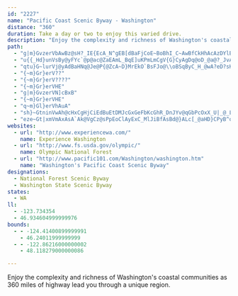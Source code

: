 ```yaml
---
id: "2227"
name: "Pacific Coast Scenic Byway - Washington"
distance: "360"
duration: Take a day or two to enjoy this varied drive.
description: "Enjoy the complexity and richness of Washington's coastal communities as 360 miles of highway lead you through a unique region."
path:
  - "g|m}GvzerVbAwBz@sH?_IE{EcA_N^gEB[dBaFjCoE~BoBhI_C~AwBfCkHhAcAzDYlB`@fDDpFcBpDkCdEaAfBMpDr@hK`E~@JbFFpBu@XS`CcBjCcB`J}FbDaApEJhGz@tDRlDRzG`@xr@wArD{@hJmD|@SpGuAhIi@hQs@bCM@?dJeClT{FtCqA~D}FlGkI`FkGhGsH~AuA~Bs@tBAbBTnCnBvBvBdCrB|Ap@bBN`Ee@tD_AdDiAxBK~AZbCbB|CbEdB`C~CnBr@T`Cl@|FDbFm@lDiApAg@lKqBtBEbBRpBt@hBtAhKdJtYzTzAhAzAtA~EpCfGvApVzAdCl@~GrDbKxCbPX~BQxCU`JsA~AMzBBjC`A|DbB`A`@zDRdDWpEc@t@?tDtAlAhBrEzJjAxDvDdIxEhL`AxCpAjC~AtAfA`@~PbCvPjChBhBpA|BfEbHtM~ThAjBza@vg@vJnKtFdDrBXhUPxBYbBm@fBwAtBkB|C}FhB}Gx@aIjAaIlCqEhCk@hCBtCv@hBxBxDjDdDhAbF?f@[dAE~@EbEMpIl@bH^lBf@hLL~LkCtIRtC`ChCvBhVjSnYzUlQ~NrLxJlKvFpEr@zC@lDg@tDoApAEV[NK|@o@^?pE{Ar]qL|Bq@XIl@O|@Sf@UbEoBtDsAbC}@fAw@zTiNnCgBxTwMbAHvBJbJzEtAzArGrJfCbBvBDfBiAzCmFfGuF~CoAhEDbCo@lCyEzB}GpBqB~@YbGSpIz@rUrJFBhDbAtQx@VYxA]dFeDtBkB`A{@vB}AhA{@rEeDpGyAv@IrD[~FoAzBGt@RdChBfFjBvBzApAbBr@ZRJhB?pA}AhAyDb@u@~@aBpEsC~Ag@lFe@pBWjC_@lCi@pCy@vAm@r@c@rAiAtAoA`AqAbD{F|AsCpA_CjBiDDIXc@~BwAzC}ClGmEpBG~FElE?tD@lGBlB?|@n@LJZr@H^bBpIf@jC`@nBpD~QZxE@j@XhKCnFaAjDcAtBmA`C_CxEuBbCaBrCkAnBgClE{@hBMxD?dDZxCdBlFjGfQfBpDj@lAnEjJv@`Bb@j@lJjMvD`GxCvEtCpEr@`BXb@lBbE~AfD|@fCdB~EnB`KBL`Ltk@dArFTfAlBdPjArJTlAnApGlCfJ`CjIl@`AlCnGz@nArAjDL^JTlA|BXl@^r@Zn@fDbGVd@?`@lAvBx@hCZZPl@^tAd@fE@z@B`CB|BBvAI~BQxF[fC{BrRYz@o@jE{BzOkBvEINgBxDcCdDuAhAiA`AsAz@cEnAc@f@mA^iCdCcCpC_MpNm@^kVbSMN}E|Ei@f@{DhDeCtBcRfRgAlAIJuIvIGHkIpIcKlKwExEcAx@oKzKuZjZsDpDcChDiBfEg@dDWzFRhFB^t@lFl@vBlIvRhO~`@hApCl_@d~@jOrZ`DrGpB~Dl@pDWxEqDjNw@tFa@hKAHPbHlA|FhBrExClFtC`Jv@dEr@|BRn@vBdEtAnAlD|A^Zz@r@t@tAl@jDt@dTZdDLfEx@vI^hAhCnQ~@bS~@bc@f@rF\\jAd@fBlB~CvEpCf@DlDjBp@^vFbHtBbBlBz@`@CrBIlCeDhF_EfDgA~J[jEt@xF`A~ERjAEnFDtBBfB\\r@^jF`@rPpBxC?rAQrD}AvCkBlCm@zJuApCMB?~Bs@f@C`Ek@zJQf_@hHv^vHjBFnUpEF@hHhApFfA|DNtHV~FWlEw@xCqAvBsAhDwDbCmDrD{GhJoO|BuD`BqBtCqD~@s@`@c@`AQf@?zBXbBR|GpB|Af@~rAp_@t@XhCL~JiBPSnE}@jX{Gvb@kFxBUbTy@vPf@pR|BpDRtGSzFcBbEgFVKtOyP`mAkjAlc@}`@\\WtEqDrBw@l@s@bCo@vMyEzGmApTcC~@SfJiBvDSFShUwCLSfFe@RSnAKhBMvDcAzDYtFmAtA?rCm@bIiAZQtDc@ZCPSlA?lGoAlIm@b^ElKEl@?bFHhIJ|GJvg@l@~@@fGj@pALxAb@lGbA~APlLnAzI`A\\DhBf@~Gn@zC?fHwBlA_@hEa@ze@s@xHn@hDr@lCm@zSiN^_@tKyKdDiCxFsDh@s@bCaAhC{Af@?zG_DlTqEzIsEnFiEvGyHvCcC~Cu@l_@UtKmAbJqDdKaEfImEzAaBb_@ep@pOiXlDyEfC}BlT?tAzA^hBUpJHnAlCnHf@dDLfMh@zH^hAfA`G?fGdAbVCnMc@xHaC`]c@|BiBbCy@f@eAhBgFnOm@dD_B|OwBzG?l@[pC^z`@h@zMpA`FfAnBVz@dD~BvTfRlCzCZ|Pc@dEqBzF{@zFWvDDzGX|Ah@`B~DxGpBbDhBzCp@vB~A`AxGtAvGnCfDn@rFXtKbJlEzFtFvJzA`Fz@xEf@rLdEtTt@bBb@^pEz@zAtApEfGlDnAvLGtHrDzAXbIDzALfHGvB`@xBzAz@|BB~EcDvU_@tOh@hGfBdL~AzF^^vARxGiBdLa@fGm@hIYbGXpM|B~FLrInB~@M~A{@bFeFtBuAvEuAbGJbAbBJh@|@pFhAlAtDZ~ASlB{@pC?~HrE~Aa@lIkJpCiBbCw@|Bo@xFEHAdDh@bc@~G~BZl@RtlAjSpQzCh@JLBbBnBzA|Cd@`BxCdKhA|BbHrFpE~EdBvD|@jK`BvI~@nB~ApCbDnCxBfAj@Xx@`@bFtAvBRlAl@jAl@vBhCfEnGdDjEtI`Ih@FPLx@f@z@j@hBbBtAzBdBzGl@lFp@`GpDj`@D~Qo@r`AErG[rX?bDa@bsBIlg@C`QAzCCxIApJA|AErOG`RDjSWr]CbE?hD~@ElCDtG?vB?jCZhDMlBLtCJzBERCh@GdBSvGqBlAsAhVov@Ng@~AcCjGwCfGuCtG?lE`AfAHR@x@P~AZrPs@JaHKkDDwCD}DLkEGmEB}DMyD[qEcCeDuCsFm@uBCM{@aHiBcIuB{FgA{CmBqCiF_F}GoEsGiEmBuB{AiDGOqB_GuIi^qIy]m@qE?uB@_B@yHlA}Cb@{AhDoLp@cC`@{@jOae@jZq_AhAiCvLk_@`Uyr@hAuCfHkJ~C}BnCuA`Ae@z@Mv@g@^K\\KbI_C`@K?SZ?VIfAWJS~@KLShGoAZY^ExMaF~NuIzEyEBYZMb\\m[p@g@BSrJaH~E_Fd@YRSdC}AjCaBhBs@^YzCsAlE}ALGhAi@nAk@v@YPIRIdGcCl@_@l@_@l@a@l@a@p@s@zA_BPQtD}D~BmAhB{ApBcBzB}BP?~BiDl@YpDyEBa@lAuAnA}AzBkC|AkBrAoBnEsGVc@b@q@f@_AhB_DxBiHxBqF^}@`CeGJMrEaIhCqDbN_PHIpN_N~CiBbF{AjE}Br@_@hC}C~AyDfByFv@kElIaVfBwDrEoIhNsTp@oBZoBZiP^yG~Eo]tEeb@lAiYr@yPBe@vDsc@b@gFhAkRCyEXgAp@m@v@MjBy@"
  - "u{{_Hd}unVsBy@yFYc`@p@ac@ZaEAmL_BqE]uKPmLmCgV{G}CyAgDq@oD_@a@?_JvAmCn@iBTyExAqC`@oCj@sNF}BK{AUs@]yBmB_AgA}BsDiCgDmEmHaGeIaA{@gAs@_EcBcJmEaIcDoFkC{LgIoMyFwAa@{@Wu@EaDHeB]kB_AmAmAwA_AoA_@wCOyCFqFMsDZoAG}@c@mEgEeDoBcA]yE{@cDkAq@My@D}Dt@iAGoFeCcIg@{Cs@}QgHgHkHaFiKaC_EgCgCsA_@gCFg@MyJoIiHeEqDcCe@ImCAc@KoCyAs@MkHK}Ee@oCs@cE}AcF{C{HiFkPoMaBcA{@[kDi@yFOiBYoAcAm@{@sHgNy@_AiAs@]MeAC{CX{Bi@gAOoAPiF~A}@?u@SiAyA{HaRiA_Ci@a@_A_@qG_@u@ScAs@yDsFcBkBi@Uw@OcH[_AO_A[aBsAcGgGe@W}@KmAViGrDyClA}Ch@wC@sDSsFk@sBg@wAkA{AyC{@eA}AMwAXuAv@gC|C}@bBuAlDeBzB]VqAXm@KyB{@c@i@i@gAe@sBGkDN{Bf@oDh@uAj@gAvCmD~@gB^yALyA?sBCw@e@sDwEcUiAmDo@mAiBmCkFuGqNaNmByBmXq]}FcI_AcAy@m@sBgAwD?_BQsCmAwCaCuLkLiCiD}AeDkAmDyAgG]eA_ByC_OuQcBaBeBk@wB[yBk@sAs@iRkVeR}TeGmFkUgWmCyE}GiNiA{AmAeAaAs@uCy@_H?sMd@eACuCm@yCgAiIqFiI{D_Dy@aKmBsAk@eAs@gGoGgA}@uAg@_NgCqH_CmUkFuDaAwBY{OYm@S_Am@y@kAsFyLmBoC}EsFaFeI_BgBcC{@{@KgEeAqEoBsG}DcBs@oB_@gCGwBRcGrA_GlBwCrAwEjAqXzHo@DoAQoAaAw@{Be@kDmAoO{@gU[wGKk@q@_DkD{IwLgRgC{EqAsB}@{@cF_Do@s@}C_F_AuCqAsCyFmJ_ByC}BqDkGoGmGyDiAoAyA_CsByBi@]_Ca@cCs@yBYwEcAiCu@oAs@{QaQ_WoRaIcFyB}@mF{A}F_AcDmAqGiCePqIgBkC_DuGwEkI}HaLwCmDgJuD{B_BaCgC}CeCoMuIyCmA_Aw@uDgBcI{BkKQsC^oBWwB{AyB_AgG_FqGaGoP}L_Ak@_AYcDWyBg@cAk@wEmEm@u@{BkEmB{E_AgEe@_HYsBm@mB_D_Gg@gB[sBOgBO_Hc@oGoAmIsBaKu@wBsAuBgQwS{@qAi@mAi@kCuBeUc@qB_A_Ao@Eu@Xw@p@}ApB_A`BeApCs@bAc@Vk@?i@Y_@m@W}@EoBL_Dd@sD@wAEcDH}DUqDgDmRiA{H_D_HwBcGs@kA{AyAiAm@aXmJ_Aa@oA_Au^q[kFeEeCy@}PmAeBYyAe@aCyAmUgRoAuAuAwBsBuGUe@{GeVi@qA_@g@_@_@oAk@yQoBmDcAyC{AsB_BmBsB_B{By@wAiBkEaJ_XwIw^m@gByAgCmAmAaAw@{HaFsB}@qG{A{@_@mAaA_AeAs@sAqGaQoAaCoAeBsBuBkMsKsB_BcCgAsB_@iB@o`@rD{DJqBEuFs@kd@uJaEkAii@{KsAKcB?cC\\mH~AiBFmAKiA_@eAm@{A{AkR{TiLoM_DmCcEyBsEyA{|@uPmF]sUY{BMgC[mEkAmAe@y@Mec@{OgDgBaOuLaDiBo@Oo@EmALiA`@i@d@iAhBoB`Fo@`AmBxBgDtCkApB}BnJcCjFgEtFcBfBuBhB}DlCcChD_AlBsBxHs@dB_C`EqGpD_d@bQsEnAaVbDcG`AiBp@sBfAyAjAsAtAsDdFkGtJyArC_AzBiAdDe@dBcAzEcA`IUfCOfEIpEHzi@CpAKfAq@`Cg@~@mAjAmHtC}FrEaCb@yGRyAN{Aj@aAbAuAzBgMnXoBzC_Az@wAv@{A\\}A@_B]yAs@s@g@iFgFiA_A}A{@kQsFiLqHiDuAkCk@oJeAwCs@oAm@sA_AuEkEuA}@eMkFmBaAqI_DsCyAkAkAoAaBeEaHqw@o_AwByCy@{Ao@_Bc@aB}BaLiFuUe@eDmDql@y@sJmCwW_@yEEmCCwPI_EQy@Wq@u@uA}AkAkA_@aCGoEJo@t@sCdBmAfAoB|Bai@vt@}BzBuA~@yAd@cBRiQlA_t@|FqIf@iBD}@I_AYqOaFo]oMqGaEch@e_@cB}@iBm@yd@yHmFs@cQMiw@BaDKsBe@kBgA_A_AmYc_@sAuAsAeAyBiA}Cg@eBAmDl@eOxEaCfA}E`DsHlEgZnSmB`BcBpBe]~c@iCzCyApAsAx@eP~F_K`DuD~@gETyBI}a@wEyRmBoc@uA}LeAe[}@eBJmA\\gKfFsBz@qBl@uCJuHe@mD_@{Ag@}@e@kLuI_DsBsBeA}Aa@uBQic@a@kGW_AS}As@oFsDqAk@sA_@{BKiCVa[tF}QxCeEP_JEyDZ{C|@yXhKwAVoBFgBQsHgC_B[cCEyARwAj@iAx@kBtBg@~@u@pBoChJi@fAcA|AiB`BsAl@qBh@eA@_BQ_Ba@s@_@cBsAie@ej@qBgCqAaC}@sBmAeE{Pqz@_CuJeBqEwBoDqAyA_CqB_CoAcEmAmc@wKcEu@sCWmEDiCXal@lKaHpBu\\bL{B~@kCrAeBzAqIzIea@xg@}@|A_CfF}A`EoAxDs@dDyAzKgHbo@{Kp}@eRn_B{G|h@u@~II`GIz|FHpB^`FpGrZtHt\\pAtDvAfCtAjBx@p@pG~Db}@hm@|TpQrCvCtKtJhBrAbDxApJlC|DrCh@r@rBfEzJzY~@lDl@tDP~BD~DAhAc@~Di@vCi@rBwCvGuAdCsBlCqI~HgE`FyDdGcH~Loa@nv@kMfU}AfBwB~AyBnAuBp@cBVaWIqCVq@R_CdAsAlAyAdB}j@l_A}D~HiKrZuBpDmB~AcCrAaM`EqBjB{A`CiEdIwW`j@sBzEyA~DcCvHkBpH_EnQwIrb@}CpPiB`OoB`SmAbNcBd[u@hTc@`Se@`dBIzm@OlVDtPOpOYrJoAvRgAtMaAxKsA|KcAnMsCpc@yDfk@mCvYsAnPoBpSaEdg@yHj{@S`CChByi@pmGcBjVkM`zBsChh@GTi@zIwPh}C_AtOgAhVgCna@O`MErk@GrGIhV?jZmA`OcE`a@wGbu@i@rFYxBa@pBgDvLwEfNyBlEeKvOIb@wIpMy@dBi@xBO`AG~BJ~Cl@tCp@lBnNjQx@|A~@jFDrDK~AYfBcArCu@fAiBdBcARsAPmBKwH_C}@GqCd@}@l@cAxAo@rAu@fFCxAb@jEhDbLrQ~g@z@lDb@lDC|YLvN~@nVEtKi@`L]~DoCzd@sD~g@}@|Q{@xG}@zDyJ~ZiHfVw_@rnAmCpJ}C`JsCrJfZtWnArAzI|H|IrHrArAzIrHbAxATp@\\bBFhAEzAcArKuAvQEfBDzEvEbeAbEp{@lBdd@fFfdAnHzcBzBhd@vIlnBd@jHbAhLxCbTfDnQfB~Hj@zBbC~Hp@hB\\j@`]xbAhL~[nA~Cx@~AhBjBbAj@hAb@t@DxAGlB_@rD{Cv@e@lAk@jBe@nBAbEL|B\\d@Z|@pAh@xA|BzH~AxDzChFfDxD`IxF|CfC|DrCvFrElDxDxBfDvHtPlB`Jz@zBr@~@z@x@fBl@|ADrEg@hCCr@PtBfApAxA^dADlA_Bnb@YrPH|D`@nHl@xEn@nDbD~NdAtFh@`FV~EJ~C?xDKnEm@xIcXnxBwIbu@iD~UqCfVe@bGaHdyC]bU_A`\\sB`~@e@zFcB`IoEjRmAhEcC|Gy@`DOnAY`COlBTbSOrC_AfGoAtNuAtIq@|CiAnCoBrBuE~B_D~@eBx@s@l@yCrDyAfC}@xBsAdGcGxa@wAbIoBrO}Ep]YbDOdI^nIbAxGh@~B|BrGdAtBrDjDhO|K~@x@lBpCh@`Aj@~Bb@lCjAbSVjAbC`Ij@fCX~An@zGXlFAdBm@zL?rAXnHRfHp@|DnAfDtCzFdBrFXxAb@nECxKNhBvBfO^vDSzD{ArFMrDb@`EZ`BrBzGxAlDpKxO`G`ElBD|Dk@d@?vDvB~CxBhDpDfCvB`IpBpFq@rCeApAF|Ax@rBnCh@fAfExErCzBx@lBxAfKt@lBhBjAjCjALT\\jDNfEKfFZrDb@~BlFhJxBlCr@dBt@lCb@dCP|DLrGXdB|AdEdClBnDtAjCj@dAdAxOns@oA|v@IjBWrBSx@]z@cDdGc@lAUlAIjA@xGEtB_AvCOrDo@nH_ArE]lCUx@KdAZtDR~E?`B[jG@lAhAzLc@zHD~FRzAbBxFN`BBpAIn@m@~CE|@Z`FV~@x@rA~@x@vEfCdAjB|@bHd@jBVlD?x@Gj@gB|Ha@bCSfDEzB?fHDfBHpA|AzFJxAoAtKSfDApECl@u@dEq@fCAjC_BhH}CtSiBlEsAlFYhCIdDBlFTdEClBGtAq@dD_@fAe@v@cClCcExB_AzBs@dDe@lF?xANtDCrAyArDyAjCgBrAq@v@o@`BcCjA_Al@mBrDw@lCKfBhAtYOzFc@fG{@fC}@jAWl@w@dDi@nF_@zBMb@yAlC_@~AKnBHpDGxCEj@{@nE@lEEp@]~Bg@fBYtFi@rDsCfKkA`CkBxCmGbNsFrIwAvCmA|C_BfFuAjHuFd^}Kpq@cAxK[zJ[lf@g@|ZCzFo@rJaA`GyBzHaCxFsOjUuArFu@`J@pCTzDn@rEpAxGrEdTrBxInA|G|CrNxBzO\\lGPnGBnHPpF?fE`Azr@~BxfAx@hu@b@hTz@|v@r@~^r@zm@bB~|@d@v[HnNn@b^~@zo@|ClnBr@nVfYtpCfFfe@~BhVbChRXjDXxEd@vNChWHxXHtbAyCtlDo@lm@m@hXmIz_DsCriAi@|PaTplDqArUwGvfAw@zNOzIBtIH~E|@bZt@pQxHfzAxApTb@fDrAtH|AxFd@rAxBjD~PbLlBfBdMfQhDzGrAdDlCtJvGxY~Hnb@bAvHr@dEd@xDVxC?zHgC~}@UdFy@nMWxBqAnIs@fGKjDTzHTjCZ|Av@pD^jArT`f@fEfKdOnc@hBdGpD`K`CfGtElJrEnIrCrDdf@~h@bD`EzFxFpFzD|ExAfFx@jDXtDj@d`@vMbEpAdCXfEF`HY|CV`J~CxCh@jGXjCS`FmAfDaBdHeEdCs@dAGvF?jrAtBjHVtDj@`Cl@lDrA|ErBtI`DxGrCvD`CdBbBxAlBlArB`M|W|D`GfDlDhD~BfD`BxAj@fFx@fq@lBdHJxFg@hFoB`CyArC{BtAuAjCkDxAaCnf@ykAvDyE|CsBtEqBvAGlhAXzDV`Bj@zB|AvAvB|ArDdPts@bSv~@x@hCtAhBtHtHd@RbAXhFl@rCDbB[tM_M`_Ak}@|CmDlHsJlAo@tAYdIOzAYlA[jJwFx@s@n@eAb@}@nAeEx@_BbAy@hDqBfDgEr@i@jC}@hAy@hDaH|BmCpFsFbU{KnAgAvAwBz@{B`AuEvA{Kb@qEHgFUq|@Nk_@OyF?y@ZeDd@mBv@oBtAmBhAw@bAWx@GlBLbC|@bBlAxAr@nBp@pCf@~@?jCKbASnCeA`CuA|h@i`@xMqNjAqBnB_EpF_LvAkDlAsB|BkD|BoCjAeB~AyDrCcIj@sA~@wAhBkAlAUtA?pEf@rCMd@MlQyIlFsClCgBbJqJpBcCxAeCrBeFhAuDh@eC^uBxAmN`@aC\\gAx@}Ah@k@n@a@lAe@nBSxAa@tAw@`AmAj@qA\\gBJgE_BeKEiA?gDTmEbA_IfDwTfAgE`BgE~AgFx@wDZgCbRatBr@eGb@}B~@yDt@yArAyAnr@qi@~A{@~@_@zHsAtAs@x@s@n@w@|AkC|Pa\\hAqCbG}Ph@mAjA_BbBqA|Ao@pGkBnIyB|AWdCBnKrBlDd@vB?rAWrEeBtz@a_@rDmBj@w@n@mAbAaDl@qCJyA?uAS}BOk@Uu@i@mAc@i@{@s@kBs@eAm@i@s@c@wAKoA?}@F{@TkATa@h@q@n@]b@Gd@?r@P~CfCbA^b@?tAa@bD_ChAm@lB_@xB@bBX|W`L~@X`FVvl@_Bn@K`C_@n@Y`OsIhBa@|ACrCbArDhBlVrMnA~A|@zC^jBNtBJhCXxPRjF~Bz`@BrBC|B_@dCgEpP_BxFo@zCSpEB`Cn@lIl@rCt@fBnD~FfBnBx@h@bUzJz@f@vAlArJzNtDfGhAzBh@vA~@lDdMdw@nAbG~@`Dd_@ljAlAfC~Ula@tItNnBjCfDjClJ`EzBn@nF|@|Ad@fJzDbD~BjA~AdCtEnBxHh@hFz@tORjARdA`@`AxBdDbBfE^~AzExXj@|BjEbKrf@|gApGdOn@~Bd@fDN~CBjB_@fY?~BNvBp@rBdFlHhBzD`AfE\\`DRrGj@z[\\tDd@lBr@lAfEpFpA`ChLhPn@xA\\lCKtHP|BZzBh@xBx@jBbIfJnJnJrAdBt@zA~Jda@X`BLpALlDOnJ@lCVpDTrAh@~Bn`@jbAr@hAxArAxBt@r@BtAOhBy@vEqCh@a@d@q@fBaEn@w@t@YbABb@JdAz@|@zBtApFr@xBh@j@h@XnAFnAQ`UuHrBg@dkAaKhC]pBk@bCiAxCkBnCaC|C}DxCuEvAyAxBm@lEs@~Bw@bc@kUpGgEbG{EzIsGpC}BtCaB|CkA`n@oPbAg@dAy@t@aApVi]xAgAbA_@jNy@jGQ|`@yBx_@uCtAStHsBb@W|@y@zBmDl@k@t@e@lBa@fKs@rBe@hAe@nR}KrCwA|@SdCW~NVrEEzh@mH~EaApGsBrjAyd@lBq@rBg@hCc@zZuGvbBy\\frDao@pJkBdCsAvBsChi@qzA~@sBnDmFjBkB~_@wZdCmAjBe@~AUvDQhDJjDzApNtHxCpAjOzHpDpA~A@lBEhBYjCy@bMyE`ImC~GsCfBgAv@q@p@s@bDgH|@oD`Kei@XaCNsBHeEWgE[qCe@cCs@eC_AsBoe@o|@aFoJmgA{qBiCsFcAeDu@aD{ZecBe@eFOoG@eDb@oI^{ClCgKx@mEp[wiDfL_qAdHsu@~Eyk@`BuP^eCpAmE`AmB|AyBt@u@tBeBr@]`KmCd@[`BcBj@{@f@kAZgAn@kEl@eS?mBd@yFb@yBx@_DjAoCfBmCrB_BbEgBfHcCr@_@nCyBnAaBf[of@|@oB`KeYd^_eAnQ{g@`AmD`@_Ch@gFh@_\\~@qI`Iac@bBgKrUcsA~Bq]LgEYcT@cBL{BX_C|EyUX}@nBmDxRaUlBuEhBgI`Jaf@vIgf@`Jie@~^opBfHma@~F{YtJwi@fTqxBz@cLBuAEqAg@yB_@mAwHaP_@gAUeA_@uCSwHD{IOiOKsBcCqVwDsb@uL_pA_CwXgDk]cEme@?wTi@gH?wABuA`@mEFcBFew@Ac_ATajBR}B`@cCbAsCh@_AbBkBdJoGhC}A`]qUnL{HrG{EbAkAbAeBrCoHjAsB~d@gj@xAkClAsEpF{_@NwA@yBWyFcDeVm@gGKoKJuXl@oEd@yBr@kBzAiCdC_F\\_Av@mDPgEQmIIaLDgBf@eDnAkDnAcBhAiAxP{IlD{AjCw@|ASbHMpm@fCjE?rf@eB|Wm@jn@sBjDG~Dl@xAj@hVbNhy@jf@hKtGlInExCxBhB|@~DfAlLzBlXrGx^dIfIrBrZtG~J`C~CnAnRvOfBfA^RjGbAxAl@~BjBrF|E~^bZbf@~`@hBxAbAf@XDzBA|d@eCvBaAdNyJtAe@|ABpPrEnCRtAInBOj@QdE_C|HmFxBs@fEa@hPk@|Hr@vDG`SqBjGShQx@lBR~TpFpERpdBxBfDE`Ly@rDKxt@a@~ANfXdGrB~@bGzDfBp@dB^vELd[_BhCLt@Pzo@bW`qBnz@tP|KbP~KnDlBfCx@hRxDbCn@rBdA~ArAhB`C|@bBpNd]zXds@xApGzKtx@j@zCfB`FxAfC~b@rh@fErFrFdGxBlB~BlAdElAxDPvCWnA[rD_Bj\\}SnS_MteAcr@jGsDbBuAjA}Ar@kA|AmEbBiHl_Bm|GpXqkA~DyOb@kAlAwBfBoBnZcQlCiArF{ArDeBrBsA|EaGhDkGpB}Cj@q@n@a@vAq@rA_@~AQjABtA`@tTnO~AdAr@VbC`@pKz@pEjArLrD~HdDpYjPxUtNzKdLlEtFvHlLvAxAtAtA~AjAlEfBzEb@jBOvCe@tAg@rDsB~I{FrDkBrCiAhBc@vEe@xQUbAFnAX~A~@lRvQhAp@rB^hAEtAe@hQiHxA_@~MkAlBBj@FlAf@jAjA^l@vD`JlR`g@r@pAtAdBx@r@jAd@vB`@fGp@rC?do@qIfGi@rB?v`@tAvAV|BlAjAlAfF`KbA`BfI~HrD~DlG`GrAfBrQv^rHbMrEnPdB~Gt@jBvQpVvBfC^^rBz@|D\\hc@jArACbAg@z@q@jGoH`Aw@d@Sf@G|C?z@K`BaAtCwBfFsCzJ{DlBSbSXjG@p@G|c@oJtN_CzLwDbFu@xB@pDh@nFzB|Cp@xA@|@M~DkAxMaF|PeFtAm@bBy@xJ{HdImFnDgAr`@yJpF{BjLwH~G}DtC}B~CyCdBaCtGoHz@y@bCyA`EsApIyBlWaIlBqAp@s@pAoB~@cCdD}Ov@yCv@gCzB_FfEmFfKiKl@eBPgBFkj@Ts@j@M|d@Jnb@Qt@x@vDfHhN_UnAqCvDmJn@sEFgDLae@TmLHkc@Bcx@Nom@@mhBVqA`AyAp`@kc@kQsc@kNq\\"
  - "qtu}G~lurVj@yAdBaHNq@Je@P{@ZcA~D}MrEkO`BsFJo@\\oBSqByC_H_@wA?eD?sK?}D?iB?mMMgHtDmG~DuIrDeHtD_IvCmEdDqENWhHqLxB{DhCsEdFwInBiDpC{DnDaHbBcDx@{@rCeDbB}B^MfC_DhCyCbCeDdCsCfC_DhFoGhBeCHM`CcDrAeBh@w@@Al@}@|@wAT]fIgM@ABGdA_BjFgIxKiPdFkMzB_IxBeNv@_Ez@eH|AaJpDgJzBgDvAeD~AmIxQ{a@tCmEfEeB"
  - "{~m}Gr}erV??"
  - "{~m}Gr}erV????"
  - "{~m}Gr}erVHE"
  - "g|m}GvzerVN]cBxB"
  - "{~m}Gr}erVHE"
  - "q~m}Gl}erVhAuA"
  - "sh}~GtninVwAh@cHxCgHjCiEdBuEtDMJcGxGeFbKcGhR_DnJYv@qGbPcOxX_U|_@_LhOcN`MwCzAmSjC_@DGZyEd@aBPuGp@kPhAeCPoCRy@F{XjCuCDYFwAXiJMiFy@gFw@aKcCeFmAaMoAeDVeKv@qJ|A{B^{G|AuBhAeC`AMJgL|IqAdB[R_FjG_G`J_FrGeHpGqB|@_@^c@h@[^qLnIoG|E}C`CmPjMmLrDuHjBmRjGcKpCsKzCCPcYhIiz@pVmCv@KRsB^c@FuGpBITuGpB{F~C{@j@qBrAk@bAwAdC_@lAgFxP_EzMq@vBu@dCcE`NkBdGsH~OiHfNoDbHiFlI_DbEqL|F_EvAIRcNhE_HhAqGMmEcB_D{@yGmCsKiEgBa@qXkL}GwCaJyDiLkGmEiDgFmDiCaDcF}EiG{EuOeJqSmHwFwCye@{V"
  - "eze~Gt|xmVmAxAsA`Ak@VgCz@sPpEoClAyExC_MlJiBfAsBd@}ALc[_@aHD}CPyB^oK`EuDjBqElC}DzC}ErEoBtBiJrLkAdBy@~A_AlBu@xBaAhDeA`G]rCKjCIlG|@hs@GxCUrCgEzXgId`@u@fCiAnCaKzP}A`DmA|Dq@tEW~De@pRXjb@JrDbBbV|@zOC|CUfHu@jGiBfIcB`EgC~E{CfDqBdBgElBwCt@iUxDsHdA}Cr@}FvCmFpFqCjFkBtFkF|SuBxHaErKsDlF}CbDiCvBwGjC}E`AqHDwY}BsXcEce@qFuKsCoCgAcC{BuD}DoEuDcCqAmE_BmDc@}BOwOB_O`@ye@|@kXX}_C~DcENcBRoCp@_MrF"
websites:
  - url: "http://www.experiencewa.com/"
    name: Experience Washington
  - url: "http://www.fs.usda.gov/olympic/"
    name: Olympic National Forest
  - url: "http://www.pacific101.com/Washington/washington.htm"
    name: "Washington's Pacific Coast Scenic Byway"
designations:
  - National Forest Scenic Byway
  - Washington State Scenic Byway
states:
  - WA
ll:
  - -123.734354
  - 46.934604999999976
bounds:
  - - -124.41400899999991
    - 46.24011999999999
  - - -122.86216000000002
    - 48.118279000000086

---
```


Enjoy the complexity and richness of Washington's coastal communities as 360 miles of highway lead you through a unique region.

